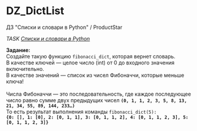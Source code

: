 # DZ_DictList
ДЗ "Списки и словари в Python" / ProductStar

*TASK [Списки и словари в Python](https://platform.productstar.ru/01d2bdbb/97490375-fc84-4d63-b03f-1e237ccf6040?tab=practice)*

**Задание:**
<br/>Создайте такую функцию ```fibonacci_dict```, которая вернет словарь.
<br/>В качестве ключей — целое число (int) от 0 до входного значения включительно. 
<br/>В качестве значений — список из чисел Фибоначчи, которые меньше ключа!
<br/>
<br/>Числа Фибоначчи — это последовательность, где каждое последующее число равно сумме двух предыдущих чисел **```(0, 1, 1, 2, 3, 5, 8, 13, 21, 34, 55, 89, 144, 233…)```**
<br/>То есть результат выполнения команды ```fibonacci_dict(5):```
<br/> **```{0: [], 1: [0], 2: [0, 1, 1], 3: [0, 1, 1, 2], 4: [0, 1, 1, 2, 3], 5: [0, 1, 1, 2, 3]}```**
